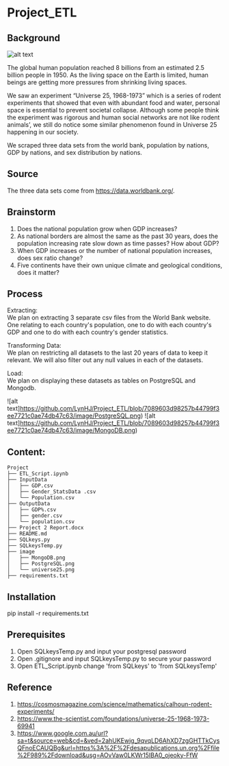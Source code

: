 # Project_ETL


## Background

![alt text](https://github.com/LynHJ/Project_ETL/blob/397aa1a08d8a5aae5e0d5d10564c43c164e4c4d6/image/universe25.png)

The global human population reached 8 billions from an estimated 2.5 billion people in 1950. As the living space on the Earth is limited, human beings are getting more pressures from shrinking living spaces. 

We saw an experiment “Universe 25, 1968-1973” which is a series of rodent experiments that showed that even with abundant food and water, personal space is essential to prevent societal collapse. Although some people think the experiment was rigorous and human social networks are not like rodent animals’, we still do notice some similar phenomenon found in Universe 25 happening in our society.

We scraped three data sets from the world bank, population by nations, GDP by nations, and sex distribution by nations.


## Source

The three data sets come from https://data.worldbank.org/. 

## Brainstorm

1. Does the national population grow when GDP increases?  
2. As national borders are almost the same as the past 30 years, does the population increasing rate slow down as time passes? How about GDP?  
3. When GDP increases or the number of national population increases, does sex ratio change?  
4. Five continents have their own unique climate and geological conditions, does it matter?  



## Process

Extracting:  
We plan on extracting 3 separate csv files from the World Bank website. One relating to each country's population, one to do with each country's GDP and one to do with each country's gender statistics.  

Transforming Data:  
We plan on restricting all datasets to the last 20 years of data to keep it relevant. We will also filter out any null values in each of the datasets.  

Load:  
We plan on displaying these datasets as tables on PostgreSQL and Mongodb.   

![alt text]https://github.com/LynHJ/Project_ETL/blob/7089603d98257b44799f3ee7721c0ae74db47c63/image/PostgreSQL.png)
![alt text]https://github.com/LynHJ/Project_ETL/blob/7089603d98257b44799f3ee7721c0ae74db47c63/image/MongoDB.png)

## Content:

```
Project  
├── ETL_Script.ipynb
├── InputData
│   ├── GDP.csv
│   ├── Gender_StatsData .csv
│   └── Population.csv
├── OutputData
│   ├── GDP%.csv
│   ├── gender.csv
│   └── population.csv
├── Project 2 Report.docx
├── README.md
├── SQLkeys.py
├── SQLkeysTemp.py
├── image
│   ├── MongoDB.png
│   ├── PostgreSQL.png
│   └── universe25.png
├── requirements.txt

```

## Installation

pip install -r requirements.txt  

## Prerequisites

1. Open SQLkeysTemp.py and input your postgresql password  
2. Open .gitignore and input SQLkeysTemp.py to secure your password  
3. Open ETL_Script.ipynb change 'from SQLkeys' to 'from SQLkeysTemp'  

## Reference

1. https://cosmosmagazine.com/science/mathematics/calhoun-rodent-experiments/  
2. https://www.the-scientist.com/foundations/universe-25-1968-1973-69941  
3. https://www.google.com.au/url?sa=t&source=web&cd=&ved=2ahUKEwjg_9qvqLD6AhXD7zgGHTTkCysQFnoECAUQBg&url=https%3A%2F%2Fdesapublications.un.org%2Ffile%2F989%2Fdownload&usg=AOvVaw0LKWr15IBA0_ojeoky-FfW  

